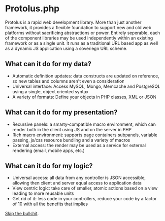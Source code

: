 Protolus.php
===========

Protolus is a rapid web development library. More than just another framework, it provides a flexible foundation to support new and old web platforms without sacrificing abstractions or power. Entirely seperable, each of the component libraries may be used independently within an existing framework or as a single unit. It runs as a traditional URL based app as well as a dynamic JS application using a soveriegn URL scheme.

What can it do for my data?
---------------------------
 - Automatic definition updates: data constructs are updated on reference, so new tables and columns aren't even a consideration
 - Universal interface: Access MySQL, Mongo, Memcache and PostgreSQL using a single, object oriented syntax
 - A variety of formats: Define your objects in PHP classes, XML or JSON
 
What can it do for my presentation?
-----------------------------------
 - Recursive panels: a smarty-compatible macro environment, which can render both in the client using JS and on the server in PHP
 - Rich macro environment: supports page containers subpanels, variable passing, js/css resource bundling and a variety of macros
 - External access: the render may be used as a service for external rendering (email, mobile apps, etc.)
 
What can it do for my logic?
----------------------------
 - Universal access: all data from any controller is JSON accessible, allowing then client and server equal access to application data
 - View centric logic: take care of smaller, atomic actions based on a view leading to more reusable units
 - Get rid of it: less code in your controllers, reduce your code by a factor of 10 with all the benefits that implies

[Skip the bullshit](http://wiki.protol.us/).